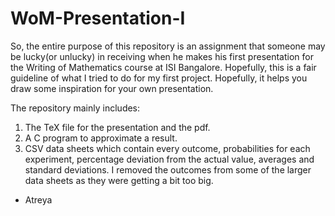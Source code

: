 # WoM-Presentation-I

So, the entire purpose of this repository is an assignment that someone may be lucky(or unlucky) in receiving when he makes his first presentation for
the Writing of Mathematics course at ISI Bangalore. Hopefully, this is a fair guideline of what I tried to do for my first project. Hopefully, it helps you
draw some inspiration for your own presentation.

The repository mainly includes:
1) The TeX file for the presentation and the pdf.
2) A C program to approximate a result.
3) CSV data sheets which contain every outcome, probabilities for each experiment, percentage deviation from the actual value, averages and standard deviations. I removed the outcomes from some of the larger data sheets as they were getting a bit too big.

- Atreya
